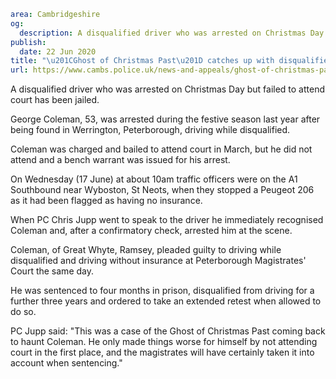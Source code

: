 ```yaml
area: Cambridgeshire
og:
  description: A disqualified driver who was arrested on Christmas Day but failed to attend court has been jailed.
publish:
  date: 22 Jun 2020
title: "\u201CGhost of Christmas Past\u201D catches up with disqualified driver"
url: https://www.cambs.police.uk/news-and-appeals/ghost-of-christmas-past-catches-up-with-disqualified-driver
```

A disqualified driver who was arrested on Christmas Day but failed to attend court has been jailed.

George Coleman, 53, was arrested during the festive season last year after being found in Werrington, Peterborough, driving while disqualified.

Coleman was charged and bailed to attend court in March, but he did not attend and a bench warrant was issued for his arrest.

On Wednesday (17 June) at about 10am traffic officers were on the A1 Southbound near Wyboston, St Neots, when they stopped a Peugeot 206 as it had been flagged as having no insurance.

When PC Chris Jupp went to speak to the driver he immediately recognised Coleman and, after a confirmatory check, arrested him at the scene.

Coleman, of Great Whyte, Ramsey, pleaded guilty to driving while disqualified and driving without insurance at Peterborough Magistrates' Court the same day.

He was sentenced to four months in prison, disqualified from driving for a further three years and ordered to take an extended retest when allowed to do so.

PC Jupp said: "This was a case of the Ghost of Christmas Past coming back to haunt Coleman. He only made things worse for himself by not attending court in the first place, and the magistrates will have certainly taken it into account when sentencing."
